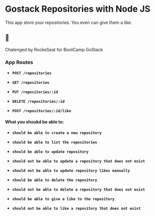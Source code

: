 # Gostack Repositories with Node JS

This app store your repositories. You even can give them a like.

## :rocket:

Chalenged by RockeSeat for BootCamp GoStack

### App Routes

- **`POST /repositories`**

- **`GET /repositories`**

- **`PUT /repositories/:id`**

- **`DELETE /repositories/:id`**

- **`POST /repositories/:id/like`**

#### What you shoukd be able to:

- **`should be able to create a new repository`**

- **`should be able to list the repositories`**

- **`should be able to update repository`**

- **`should not be able to update a repository that does not exist`**

- **`should not be able to update repository likes manually`**

- **`should be able to delete the repository`**

- **`should not be able to delete a repository that does not exist`**

- **`should be able to give a like to the repository`**

- **`should not be able to like a repository that does not exist`**